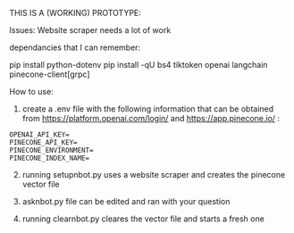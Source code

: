 THIS IS A (WORKING) PROTOTYPE:

Issues:
Website scraper needs a lot of work

dependancies that I can remember:

pip install python-dotenv
pip install -qU bs4 tiktoken openai langchain pinecone-client[grpc]

How to use:

1) create a .env file with the following information that can be obtained from https://platform.openai.com/login/ and https://app.pinecone.io/ :

```
OPENAI_API_KEY=
PINECONE_API_KEY=
PINECONE_ENVIRONMENT=
PINECONE_INDEX_NAME=
```

2) running setupnbot.py uses a website scraper and creates the pinecone vector file

3) asknbot.py file can be edited and ran with your question

4) running clearnbot.py cleares the vector file and starts a fresh one


